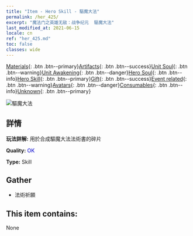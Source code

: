 ```yaml
---
title: "Item - Hero Skill - 驅魔大法"
permalink: /her_425/
excerpt: "魔法门之英雄无敌：战争纪元  驅魔大法"
last_modified_at: 2021-06-15
locale: cn
ref: "her_425.md"
toc: false
classes: wide
---
```

 [Materials](/ItemsCN/){: .btn .btn--primary}[Artifacts](/ItemsCN/Artifacts/){: .btn .btn--success}[Unit Soul](/ItemsCN/UnitSoul/){: .btn .btn--warning}[Unit Awakening](/ItemsCN/UnitAwakening/){: .btn .btn--danger}[Hero Soul](/ItemsCN/HeroSoul/){: .btn .btn--info}[Hero Skill](/ItemsCN/HeroSkill/){: .btn .btn--primary}[Gift](/ItemsCN/Gift/){: .btn .btn--success}[Event related](/ItemsCN/Events/){: .btn .btn--warning}[Avatars](/ItemsCN/Avatars/){: .btn .btn--danger}[Consumables](/ItemsCN/Consumables/){: .btn .btn--info}[Unknown](/ItemsCN/Unknown/){: .btn .btn--primary}

 ![驅魔大法](/images/t/ps_qumodafa.png)

## 詳情
 **玩法詳解:** 用於合成驅魔大法法術書的碎片

 **Quality:** <span style="color: #0000CD">OK</span>

 **Type:** Skill

## Gather

*    法術祈願 

## This item contains:

  None

